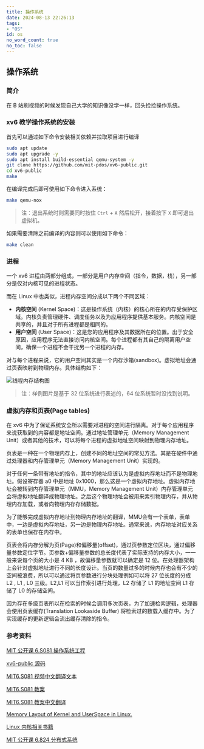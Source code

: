 ```yaml
---
title: 操作系统
date: 2024-08-13 22:26:13
tags:
- "OS"
id: os
no_word_count: true
no_toc: false
---
```


## 操作系统

### 简介

在 B 站刷视频的时候发现自己大学的知识像没学一样，回头捡捡操作系统。

### xv6 教学操作系统的安装

首先可以通过如下命令安装相关依赖并拉取项目进行编译

```bash
sudo apt update
sudo apt upgrade -y 
sudo apt install build-essential qemu-system -y
git clone https://github.com/mit-pdos/xv6-public.git
cd xv6-public
make
```

在编译完成后即可使用如下命令进入系统：

```bash
make qemu-nox
```

> 注：退出系统时则需要同时按住 `Ctrl` + `A` 然后松开，接着按下 `X` 即可退出虚拟机。

如果需要清除之前编译的内容则可以使用如下命令：

```bash
make clean
```

### 进程

一个 xv6 进程由两部分组成，一部分是用户内存空间（指令，数据，栈），另一部分是仅对内核可见的进程状态。

而在 Linux 中也类似，进程内存空间分成以下两个不同区域：

- **内核空间** (Kernel Space)：这是操作系统（内核）的核心所在的内存受保护区域。内核负责管理硬件、调度任务以及为应用程序提供基本服务。内核空间是共享的，并且对于所有进程都是相同的。
- **用户空间** (User Space)：这是您的应用程序及其数据所在的位置。出于安全原因，应用程序无法直接访问内核空间。每个进程都有其自己的隔离用户空间，确保一个进程不会干扰另一个进程的内存。

对与每个进程来说，它的用户空间其实是一个内存沙箱(sandbox)。虚拟地址会通过页表映射到物理内存。具体结构如下：

![线程内存结构图](https://lh3.googleusercontent.com/blogger_img_proxy/AEn0k_uxAF8seBbcHjy8T7ad5LwIrXqTJ99neYe1aIlbOU7JeXF-X9sUjqAtj51clYsR_csGZwVVt0bpdYXFdF-wV-XmHLN8sy_yzB0dWm6x_V9e3RaXITrNbuCCFA_HH3vd8MliqqtmfPzmh7Xd_qpqCQ=s0-d)

> 注：样例图片是基于 32 位系统进行表述的，64 位系统暂时没找到说明。

### 虚拟内存和页表(Page tables)

在 xv6 中为了保证系统安全所以需要对进程的空间进行隔离。对于每个应用程序来说获取到的内容都是地址空间。通过地址管理单元（Memory Management Unit）或者其他的技术，可以将每个进程的虚拟地址空间映射到物理内存地址。

页表是一种在一个物理内存上，创建不同的地址空间的常见方法。其是在硬件中通过处理器和内存管理单元（Memory Management Unit）实现的。

对于任何一条带有地址的指令，其中的地址应该认为是虚拟内存地址而不是物理地址。假设寄存器 a0 中是地址 0x1000，那么这是一个虚拟内存地址。虚拟内存地址会被转到内存管理单元（MMU，Memory Management Unit）内存管理单元会将虚拟地址翻译成物理地址。之后这个物理地址会被用来索引物理内存，并从物理内存加载，或者向物理内存存储数据。

为了能够完成虚拟内存地址到物理内存地址的翻译，MMU会有一个表单，表单中，一边是虚拟内存地址，另一边是物理内存地址。通常来说，内存地址对应关系的表单也保存在内存中。

页表会将内存分解为页(Page)和偏移量(offset)，通过页参数定位区块，通过偏移量参数定位字节。页参数+偏移量参数的总长度代表了实际支持的内存大小，一一般来说每个页的大小是 4 KB ，故偏移量参数就可以确定是 12 位。在处理器架构上会针对虚拟地址进行不同的长度设计。当页的数量过多的时候内存也会有不少的空间被浪费，所以可以通过将页参数进行分块处理例如可以将 27 位长度的分成 L2 , L1 , L0 三级。L2,L1 可以当作索引进行处理，L2 存储了 L1 的地址空间 L1 存储了 L0 的存储空间。

因为存在多级页表所以在检索的时候会调用多次页表，为了加速检索逻辑，处理器会使用页表缓存(Translation Lookaside Buffer) 将检索过的数载入缓存中。为了实现缓存的更新逻辑会流出缓存清除的指令。

### 参考资料

[MIT 公开课 6.S081 操作系统工程](https://www.bilibili.com/video/BV19k4y1C7kA/?spm_id_from=333.788.recommend_more_video.0&vd_source=519553681f7d25c891ac4cfdc33d4884)

[xv6-public 源码](https://github.com/mit-pdos/xv6-public)

[MIT6.S081 视频中文翻译文本](https://mit-public-courses-cn-translatio.gitbook.io/mit6-s081)

[MIT6.S081 教案](https://pdos.csail.mit.edu/6.828/2020/xv6/book-riscv-rev1.pdf)

[MIT6.S081 教案中文翻译](https://github.com/zhenyu-zang/xv6-riscv-book-Chinese)

[Memory Layout of Kernel and UserSpace in Linux.](https://learnlinuxconcepts.blogspot.com/2014/03/memory-layout-of-userspace-c-program.html)

[Linux 内核相关书籍](https://www.kernel.org/doc)

[MIT 公开课 6.824 分布式系统](https://www.bilibili.com/video/BV1R7411t71W)
